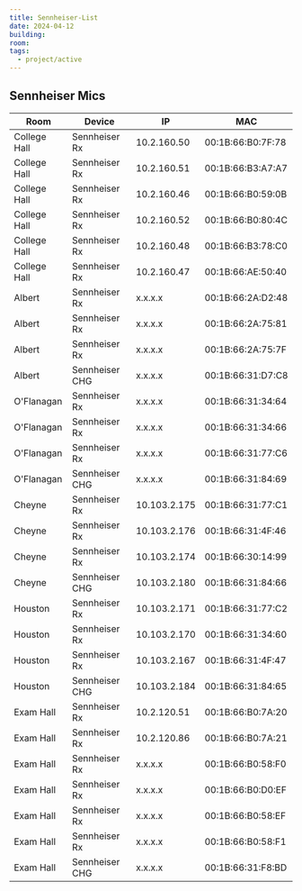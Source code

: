 ```yaml
---
title: Sennheiser-List
date: 2024-04-12
building: 
room: 
tags:
  - project/active
---
```


## Sennheiser Mics

 Room          | Device         | IP           | MAC
 ------------- | ---------------| ------------ | -----------------
 College Hall  | Sennheiser Rx  | 10.2.160.50  | 00:1B:66:B0:7F:78 
 College Hall  | Sennheiser Rx  | 10.2.160.51  | 00:1B:66:B3:A7:A7 
 College Hall  | Sennheiser Rx  | 10.2.160.46  | 00:1B:66:B0:59:0B 
 College Hall  | Sennheiser Rx  | 10.2.160.52  | 00:1B:66:B0:80:4C 
 College Hall  | Sennheiser Rx  | 10.2.160.48  | 00:1B:66:B3:78:C0 
 College Hall  | Sennheiser Rx  | 10.2.160.47  | 00:1B:66:AE:50:40 
 Albert        | Sennheiser Rx  | x.x.x.x      | 00:1B:66:2A:D2:48 
 Albert        | Sennheiser Rx  | x.x.x.x      | 00:1B:66:2A:75:81 
 Albert        | Sennheiser Rx  | x.x.x.x      | 00:1B:66:2A:75:7F 
 Albert        | Sennheiser CHG | x.x.x.x      | 00:1B:66:31:D7:C8 
 O'Flanagan    | Sennheiser Rx  | x.x.x.x      | 00:1B:66:31:34:64
 O'Flanagan    | Sennheiser Rx  | x.x.x.x      | 00:1B:66:31:34:66
 O'Flanagan    | Sennheiser Rx  | x.x.x.x      | 00:1B:66:31:77:C6
 O'Flanagan    | Sennheiser CHG | x.x.x.x      | 00:1B:66:31:84:69
 Cheyne        | Sennheiser Rx  | 10.103.2.175 | 00:1B:66:31:77:C1
 Cheyne        | Sennheiser Rx  | 10.103.2.176 | 00:1B:66:31:4F:46
 Cheyne        | Sennheiser Rx  | 10.103.2.174 | 00:1B:66:30:14:99
 Cheyne        | Sennheiser CHG | 10.103.2.180 | 00:1B:66:31:84:66
 Houston       | Sennheiser Rx  | 10.103.2.171 | 00:1B:66:31:77:C2
 Houston       | Sennheiser Rx  | 10.103.2.170 | 00:1B:66:31:34:60
 Houston       | Sennheiser Rx  | 10.103.2.167 | 00:1B:66:31:4F:47
 Houston       | Sennheiser CHG | 10.103.2.184 | 00:1B:66:31:84:65
 Exam Hall     | Sennheiser Rx  | 10.2.120.51  | 00:1B:66:B0:7A:20
 Exam Hall     | Sennheiser Rx  | 10.2.120.86  | 00:1B:66:B0:7A:21
 Exam Hall     | Sennheiser Rx  | x.x.x.x      | 00:1B:66:B0:58:F0
 Exam Hall     | Sennheiser Rx  | x.x.x.x      | 00:1B:66:B0:D0:EF
 Exam Hall     | Sennheiser Rx  | x.x.x.x      | 00:1B:66:B0:58:EF
 Exam Hall     | Sennheiser Rx  | x.x.x.x      | 00:1B:66:B0:58:F1
 Exam Hall     | Sennheiser CHG | x.x.x.x      | 00:1B:66:31:F8:BD

